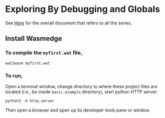 # Exploring By Debugging and Globals

See [Here](https://github.com/elicorrales/learning-rust-n-wasm-tutorials/blob/main/README.md) for the overall document that refers to all the series.  
## Install Wasmedge  
### To compile the ```myfirst.wat``` file,  
```
wat2wasm myfirst.wat
```
  
### To run,  
Open a terminal window, change directory to where these project files are located (i.e., be inside ```basic.example``` directory), start python HTTP server.
```
python3 -m http.server
```
  
Then open a browser and open up its developer tools pane or window.

